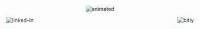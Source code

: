 <p align="center">
    <img src="https://user-images.githubusercontent.com/64287087/153619712-713511a9-96d8-470a-9284-b3fc807f653b.gif" alt="animated" />
</p>

[<img align="left" alt="linked-in" src="https://img.shields.io/badge/linkedin-%230077B5.svg?&style=for-the-badge&logo=linkedin&logoColor=white" />](https://www.linkedin.com/in/alex-leventis-ab443220b/)
[<img align="right" alt="bitly" src="https://img.shields.io/badge/bitly-%2312100E.svg?&style=for-the-badge&logo=bitly&logoColor=red&color=172f41" />](https://bitly.com/)
<br>
